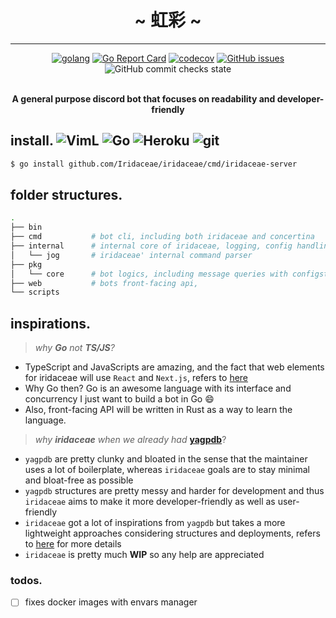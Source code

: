 <div align="center">
    <h1 align="center">~ 虹彩 ~</h1>
    <hr>
    <p align="center">
        <a href="https://pkg.go.dev/github.com/Iridaceae/iridaceae"><img alt="golang" src="https://pkg.go.dev/badge/github.com/Iridaceae/iridaceae.svg"></a>
        <a href="https://goreportcard.com/report/github.com/Iridaceae/iridaceae"><img alt="Go Report Card" src="https://goreportcard.com/badge/github.com/Iridaceae/iridaceae"></a>
        <a href="https://codecov.io/gh/Iridaceae/iridaceae"><img alt="codecov" src="https://codecov.io/gh/Iridaceae/iridaceae/branch/main/graph/badge.svg?token=qGdkowt7ki"/></a>
        <a href="https://github.com/Iridaceae/iridaceae/issues"><img alt="GitHub issues" src="https://img.shields.io/github/issues/Iridaceae/iridaceae?style=flat-square"></a>
        <img alt="GitHub commit checks state" src="https://img.shields.io/github/checks-status/Iridaceae/iridaceae/a29703a1367977d2867167fda8c4146aea6cd58e?style=flat-square">
    </p>
    <br>
    <strong>A general purpose discord bot that focuses on readability and developer-friendly<br></strong>
</div>

## install. <img alt="VimL" src="https://img.shields.io/badge/-Atlas-66d124?style=flat-square&logo=mongoDB&logoColor=white">&nbsp;<img alt="Go" src="https://img.shields.io/badge/-discordgo-46a2f1?style=flat-square&logo=go&logoColor=white">&nbsp;<img alt="Heroku" src="https://img.shields.io/badge/-Heroku-430098?style=flat-square&logo=heroku&logoColor=white">&nbsp;<img alt="git" src="https://img.shields.io/badge/-Github Actions-000000?style=flat-square&logo=GitHub&logoColor=white">

```sh 
$ go install github.com/Iridaceae/iridaceae/cmd/iridaceae-server
```

## folder structures.
```bash
.
├── bin
├── cmd           # bot cli, including both iridaceae and concertina        # lg: Go
├── internal      # internal core of iridaceae, logging, config handling    # lg: Go
│   └── jog       # iridaceae' internal command parser                      # lg: Go
├── pkg                                                                     
│   └── core      # bot logics, including message queries with configstore  # lg: Go
├── web           # bots front-facing api,                                  # lg: Rust
└── scripts
```

## inspirations.
> <div align="left"><i>why <strong>Go</strong> not <strong>TS/JS</strong>?</i></div>
- TypeScript and JavaScripts are amazing, and the fact that web elements for iridaceae will use `React` and `Next.js`, refers to [here](https://github.com/TensRoses/dashboard)
- Why Go then? Go is an awesome language with its interface and concurrency I just want to build a bot in Go :smile:
- Also, front-facing API will be written in Rust as a way to learn the language.

> <div align="left"><i>why <strong>iridaceae</strong> when we already had </i><a href="https://github.com/jonas747/yagpdb"><strong>yagpdb</strong></a>?</div>
- `yagpdb` are pretty clunky and bloated in the sense that the maintainer uses a lot of boilerplate, whereas `iridaceae` goals are to stay minimal and bloat-free as possible
- `yagpdb` structures are pretty messy and harder for development and thus `iridaceae` aims to make it more developer-friendly as well as user-friendly
- `iridaceae` got a lot of inspirations from `yagpdb` but takes a more lightweight approaches considering structures and deployments, refers to [here](pkg/README.md) for more details
- `iridaceae` is pretty much <strong>WIP</strong> so any help are appreciated

### todos.
- [ ] fixes docker images with envars manager